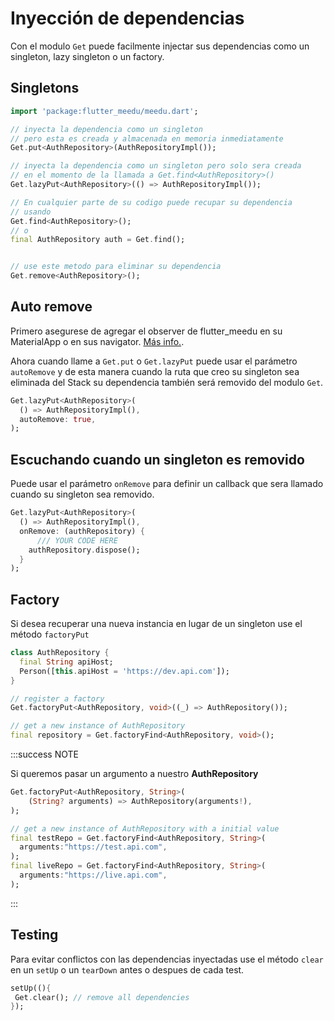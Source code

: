 # Inyección de dependencias

Con el modulo `Get` puede facilmente injectar sus dependencias como un singleton, lazy singleton o un factory.

## Singletons

```dart
import 'package:flutter_meedu/meedu.dart';

// inyecta la dependencia como un singleton
// pero esta es creada y almacenada en memoria inmediatamente
Get.put<AuthRepository>(AuthRepositoryImpl());

// inyecta la dependencia como un singleton pero solo sera creada
// en el momento de la llamada a Get.find<AuthRepository>()
Get.lazyPut<AuthRepository>(() => AuthRepositoryImpl());

// En cualquier parte de su codigo puede recupar su dependencia
// usando
Get.find<AuthRepository>();
// o
final AuthRepository auth = Get.find();


// use este metodo para eliminar su dependencia
Get.remove<AuthRepository>();
```

## Auto remove
Primero asegurese de agregar el observer de flutter_meedu en su MaterialApp o en sus navigator. [Más info.](/docs/state-management/intro#how-it-works).

Ahora cuando llame a `Get.put` o `Get.lazyPut` puede usar el parámetro `autoRemove` y de esta manera cuando la ruta que creo su singleton sea eliminada del Stack su dependencia también será removido del modulo `Get`.
```dart
Get.lazyPut<AuthRepository>(
  () => AuthRepositoryImpl(),
  autoRemove: true,
);
```

## Escuchando cuando un singleton es removido
Puede usar el parámetro `onRemove` para definir un callback que sera llamado cuando su singleton sea removido.

```dart
Get.lazyPut<AuthRepository>(
  () => AuthRepositoryImpl(),
  onRemove: (authRepository) {
      /// YOUR CODE HERE
    authRepository.dispose();
  }
);
```


## Factory
Si desea recuperar una nueva instancia en lugar de un singleton use el método `factoryPut`

```dart
class AuthRepository {
  final String apiHost;
  Person([this.apiHost = 'https://dev.api.com']);
}

// register a factory
Get.factoryPut<AuthRepository, void>((_) => AuthRepository());

// get a new instance of AuthRepository
final repository = Get.factoryFind<AuthRepository, void>();
```

:::success NOTE

Si queremos pasar un argumento a nuestro **AuthRepository**

```dart
Get.factoryPut<AuthRepository, String>(
    (String? arguments) => AuthRepository(arguments!),
);

// get a new instance of AuthRepository with a initial value
final testRepo = Get.factoryFind<AuthRepository, String>(
  arguments:"https://test.api.com",
);
final liveRepo = Get.factoryFind<AuthRepository, String>(
  arguments:"https://live.api.com",
);
```

:::

## Testing
Para evitar conflictos con las dependencias inyectadas use el método `clear` en un `setUp` o un `tearDown` antes o despues de cada test.

```dart
setUp((){
 Get.clear(); // remove all dependencies
});
```
